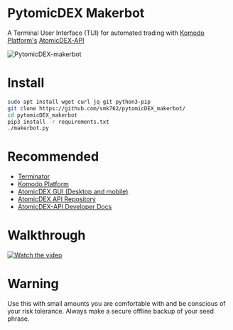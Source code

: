 # PytomicDEX Makerbot

A Terminal User Interface (TUI) for automated trading with [Komodo Platform's](https://komodoplatform.com/) [AtomicDEX-API](https://github.com/KomodoPlatform/atomicDEX-API)


![PytomicDEX-makerbot](https://user-images.githubusercontent.com/35845239/147382522-b35fa70d-60ad-41c5-a091-d864a6750cfb.png)


# Install

```bash
sudo apt install wget curl jq git python3-pip
git clone https://github.com/smk762/pytomicDEX_makerbot/
cd pytomicDEX_makerbot
pip3 install -r requirements.txt
./makerbot.py
```

# Recommended

- [Terminator](https://www.linuxshelltips.com/terminator-terminal-emulator/)
- [Komodo Platform](https://komodoplatform.com/)
- [AtomicDEX GUI (Desktop and mobile)](https://www.atomicdex.io/)
- [AtomicDEX API Repository](https://github.com/KomodoPlatform/atomicDEX-API/)
- [AtomicDEX-API Developer Docs](https://developers.komodoplatform.com/basic-docs/atomicdex/introduction-to-atomicdex.html)


# Walkthrough

[![Watch the video](https://user-images.githubusercontent.com/35845239/147961225-ec910ec2-7c73-47d1-afc0-3033958e50cc.png)](https://odysee.com/@Dragonhound:7/pytomicDEX-makerbot:8)


# Warning

Use this with small amounts you are comfortable with and be conscious of your risk tolerance. Always make a secure offline backup of your seed phrase. 
